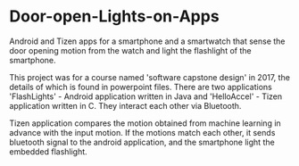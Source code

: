 # Door-open-Lights-on-Apps
Android and Tizen apps for a smartphone and a smartwatch that sense the door opening motion from the watch and light the flashlight of the smartphone.

This project was for a course named 'software capstone design' in 2017, the details of which is found in powerpoint files. 
There are two applications 'FlashLights' - Android application written in Java and 'HelloAccel' - Tizen application written in C.
They interact each other via Bluetooth. 

Tizen application compares the motion obtained from machine learning in advance with the input motion. If the motions match each other, it sends bluetooth signal to the android application, and the smartphone light the embedded flashlight. 
